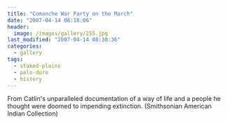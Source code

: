 ```yaml
---
title: "Comanche War Party on the March"
date: "2007-04-14 08:18:06"
header:
  image: /images/gallery/255.jpg
last_modified: "2007-04-14 08:30:36"
categories:
  - gallery
tags:
  - staked-plains
  - palo-duro
  - history  
---
```


From Catlin's unparalleled documentation of a way of life and a people he thought were doomed to impending extinction. (Smithsonian American Indian Collection)
